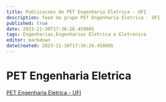 ```yaml
---
title: Publicacoes de PET Engenharia Eletrica - UFI
description: feed do grupo PET Engenharia Eletrica - UFI
published: true
date: 2023-11-30T17:36:26.458005
tags: Engenharias,Engenharias Eletrica e Eletronica
editor: markdown
dateCreated: 2023-11-30T17:36:26.458005
---
```


# PET Engenharia Eletrica
[PET Engenharia Eletrica - UFI](/grupo/18PETEngenhariaEletricaUFI.md)